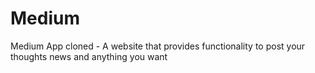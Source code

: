 # Medium
Medium App cloned - A website that provides functionality to post your thoughts news and anything you want 
